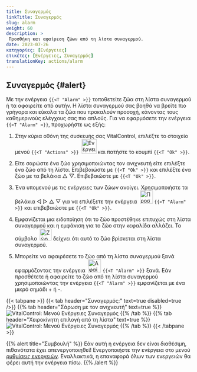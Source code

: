 ```yaml
---
title: Συναγερμός
linkTitle: Συναγερμός
slug: alarm
weight: 60
description: >
 Προσθήκη και αφαίρεση ζώων από τη λίστα συναγερμού.
date: 2023-07-26
κατηγορίες: [Ενέργειες]
ετικέτες: [Ενέργειες, Συναγερμός]
translationKey: actions/alarm
---
```


## Συναγερμός {#alert}

Με την ενέργεια `{{<T "Alarm" >}}` τοποθετείτε ζώα στη λίστα συναγερμού ή τα αφαιρείτε από αυτήν. Η λίστα συναγερμού σας βοηθά να βρείτε πιο γρήγορα και εύκολα τα ζώα που προκαλούν προσοχή, κάνοντας τους καθημερινούς ελέγχους σας πιο απλούς. Για να εφαρμόσετε την ενέργεια `{{<T "Alarm" >}}`, προχωρήστε ως εξής:

1. Στην κύρια οθόνη της συσκευής σας VitalControl, επιλέξτε το στοιχείο μενού `{{<T "Actions" >}}` &nbsp;<img src="/icons/actions.svg" width="40" align="bottom" alt="Ενέργειες" /> και πατήστε το κουμπί `{{<T "Ok" >}}`.

2. Είτε σαρώστε ένα ζώο χρησιμοποιώντας τον ανιχνευτή είτε επιλέξτε ένα ζώο από τη λίστα. Επιβεβαιώστε με `{{<T "Ok" >}}` και επιλέξτε ένα ζώο με τα βελάκια △ ▽. Επιβεβαιώστε με `{{<T "Ok" >}}`.

3. Ένα υπομενού με τις ενέργειες των ζώων ανοίγει. Χρησιμοποιήστε τα βελάκια ◁ ▷ △ ▽ για να επιλέξετε την ενέργεια &nbsp;<img src="/icons/actions/alarm.svg" width="35" align="bottom" alt="Προσθήκη συναγερμού" /> `{{<T "Alarm" >}}` και επιβεβαιώστε με `{{<T "Ok" >}}`.

4. Εμφανίζεται μια ειδοποίηση ότι το ζώο προστέθηκε επιτυχώς στη λίστα συναγερμού και η εμφάνιση για το ζώο στην κεφαλίδα αλλάζει. Το σύμβολο &nbsp;<img src="/icons/header/animal-in-alarm.svg" width="32" align="bottom" alt="Ζώο σε συναγερμό" /> δείχνει ότι αυτό το ζώο βρίσκεται στη λίστα συναγερμού.

5. Μπορείτε να αφαιρέσετε το ζώο από τη λίστα συναγερμού ξανά εφαρμόζοντας την ενέργεια &nbsp;<img src="/icons/actions/alarm-minus.svg" width="35" align="bottom" alt="Αφαίρεση συναγερμού" /> `{{<T "Alarm" >}}` ξανά. Εάν προσθέτετε ή αφαιρείτε το ζώο από τη λίστα συναγερμού χρησιμοποιώντας την ενέργεια `{{<T "Alarm" >}}` εμφανίζεται με ένα μικρό σημάδι + ή -.

{{< tabpane >}}
{{< tab header="Συναγερμός:" text=true disabled=true />}}
{{% tab header="Σάρωση με τον ανιχνευτή" text=true %}}
![VitalControl: Μενού Ενέργειες Συναγερμός](../images/alarm-scan.png "Συναγερμός")
{{% /tab %}}
{{% tab header="Χειροκίνητη επιλογή από τη λίστα" text=true %}}
![VitalControl: Μενού Ενέργειες Συναγερμός](../images/alarm.png "Συναγερμός")
{{% /tab %}}
{{< /tabpane >}}

{{% alert title="Συμβουλή" %}}
Εάν αυτή η ενέργεια δεν είναι διαθέσιμη, πιθανότατα έχει απενεργοποιηθεί! Ενεργοποιήστε την ενέργεια στο μενού [ρυθμίσεις ενεργειών](../setting/). Εναλλακτικά, η επαναφορά όλων των ενεργειών θα φέρει αυτή την ενέργεια πίσω.
{{% /alert %}}
